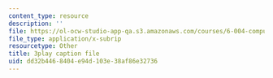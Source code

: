 ```yaml
---
content_type: resource
description: ''
file: https://ol-ocw-studio-app-qa.s3.amazonaws.com/courses/6-004-computation-structures-spring-2017/dd32b4468404e94d103e38af86e32736_UDow47-q5KI.srt
file_type: application/x-subrip
resourcetype: Other
title: 3play caption file
uid: dd32b446-8404-e94d-103e-38af86e32736
---
```

